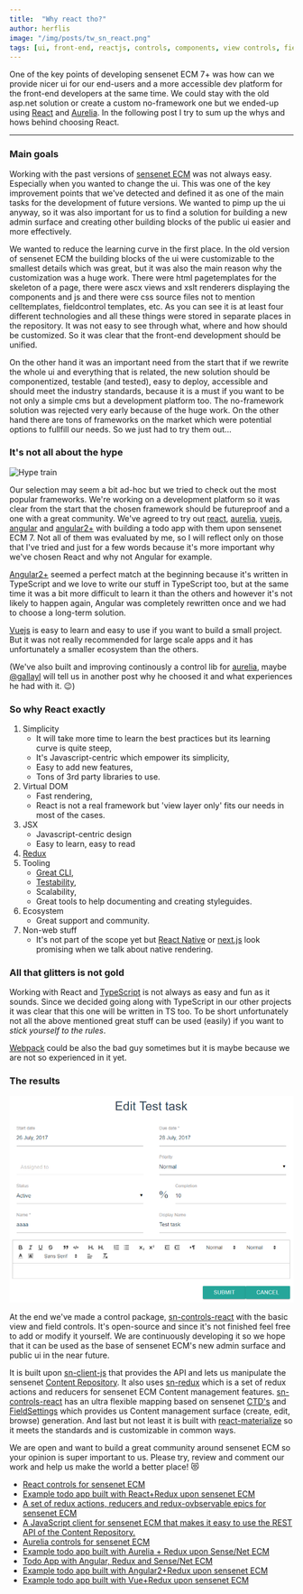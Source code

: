 ```yaml
---
title:  "Why react tho?"
author: herflis
image: "/img/posts/tw_sn_react.png"
tags: [ui, front-end, reactjs, controls, components, view controls, field controls, forms]
---
```


One of the key points of developing sensenet ECM 7+ was how can we provide nicer ui for our end-users and a more accessible dev platform for the front-end developers at the same time. We could stay with the old asp.net solution or create a custom no-framework one but we ended-up using [React](https://facebook.github.io/react/) and [Aurelia](http://aurelia.io/). In the following post I try to sum up the whys and hows behind choosing React.

---

### Main goals

Working with the past versions of [sensenet ECM](https://sensenet.com) was not always easy. Especially when you wanted to change the ui. This was one of the key improvement points that we've detected and defined it as one of the main tasks for the development of future versions. We wanted to pimp up the ui anyway, so it was also important for us to find a solution for building a new admin surface and creating other building blocks of the public ui easier and more effectively.

We wanted to reduce the learning curve in the first place. In the old version of sensenet ECM the building blocks of the ui were customizable to the smallest details which was great, but it was also the main reason why the customization was a huge work. There were html pagetemplates for the skeleton of a page, there were ascx views and xslt renderers displaying the components and js and there were css source files not to mention celltemplates, fieldcontrol templates, etc. As you can see it is at least four different technologies and all these things were stored in separate places in the repository. It was not easy to see through what, where and how should be customized. So it was clear that the front-end development should be unified.

On the other hand it was an important need from the start that if we rewrite the whole ui and everything that is related, the new solution should be componentized, testable (and tested), easy to deploy, accessible and should meet the industry standards, because it is a must if you want to be not only a simple cms but a development platform too.
The no-framework solution was rejected very early because of the huge work. On the other hand there are tons of frameworks on the market which were potential options to fullfill our needs. So we just had to try them out...

### It's not all about the hype

![Hype train](/img/posts/hypetrain.gif "Hype train")

Our selection may seem a bit ad-hoc but we tried to check out the most popular frameworks. We're working on a development platform so it was clear from the start that the chosen framework should be futureproof and a one with a great community. We've agreed to try out [react](https://facebook.github.io/react/), [aurelia](http://aurelia.io/), [vuejs](https://vuejs.org/), [angular](https://angularjs.org/) and [angular2+](https://angular.io/) with building a todo app with them upon sensenet ECM 7. Not all of them was evaluated by me, so I will reflect only on those that I've tried and just for a few words because it's more important why we've chosen React and why not Angular for example. 

[Angular2+](https://angular.io/) seemed a perfect match at the beginning because it's written in TypeScript and we love to write our stuff in TypeScript too, but at the same time it was a bit more difficult to learn it than the others and however it's not likely to happen again, Angular was completely rewritten once and we had to choose a long-term solution.

[Vuejs](https://vuejs.org/) is easy to learn and easy to use if you want to build a small project. But it was not really recommended for large scale apps and it has unfortunately a smaller ecosystem than the others.

(We've also built and improving continously a control lib for [aurelia](http://aurelia.io/), maybe [@gallayl](https://github.com/orgs/SenseNet/people/gallayl) will tell us in another post why he choosed it and what experiences he had with it. 😉)

### So why React exactly

1. Simplicity
    - It will take more time to learn the best practices but its learning curve is quite steep,
    - It's Javascript-centric which empower its simplicity,
    - Easy to add new features,
    - Tons of 3rd party libraries to use.
2. Virtual DOM   
    - Fast rendering,
    - React is not a real framework but 'view layer only' fits our needs in most of the cases.
2. JSX
    - Javascript-centric design
    - Easy to learn, easy to read
3. [Redux](http://redux.js.org/)
4. Tooling
    - [Great CLI](https://facebook.github.io/react/blog/2016/07/22/create-apps-with-no-configuration.html),
    - [Testability](https://github.com/facebookincubator/create-react-app/blob/master/packages/react-scripts/template/README.md#running-tests),
    - Scalability,
    - Great tools to help documenting and creating styleguides.
5. Ecosystem
    - Great support and community.
6. Non-web stuff 
    - It's not part of the scope yet but [React Native](https://facebook.github.io/react-native/) or [next.js](https://github.com/zeit/next.js/) look promising when we talk about native rendering.

### All that glitters is not gold

Working with React and [TypeScript](https://www.typescriptlang.org/) is not always as easy and fun as it sounds. Since we decided going along with TypeScript in our other projects it was clear that this one will be written in TS too. To be short unfortunately not all the above mentioned great stuff can be used (easily) if you want to *stick yourself to the rules*. 

[Webpack](https://webpack.github.io/) could be also the bad guy sometimes but it is maybe because we are not so experienced in it yet.

### The results

![React todo app](/img/posts/react-todoapp.png "React todo app")

At the end we've made a control package, [sn-controls-react](https://github.com/SenseNet/sn-controls-react) with the basic view and field controls. It's open-source and since it's not finished feel free to add or modify it yourself. We are continuously developing it so we hope that it can be used as the base of sensenet ECM's new admin surface and public ui in the near future.

It is built upon [sn-client-js](https://github.com/SenseNet/sn-client-js) that provides the API and lets us manipulate the sensenet [Content Repository](http://community.sensenet.com/docs/content-repository/). It also uses [sn-redux](https://github.com/SenseNet/sn-redux) which is a set of redux actions and reducers for sensenet ECM Content management features. [sn-controls-react](ttps://github.com/SenseNet/sn-controls-react) has an ultra flexible mapping based on sensenet [CTD's](http://community.sensenet.com/blog/2017/07/19/how-to-make-your-life-infinitely-better-sensenet-ctd) and [FieldSettings](http://wiki.sensenet.com/Field_Setting) which provides us Content management surface (create, edit, browse) generation. And last but not least it is built with [react-materialize](https://react-materialize.github.io/#/) so it meets the standards and is customizable in common ways.

We are open and want to build a great community around sensenet ECM so your opinion is super important to us. Please try, review and comment our work and help us make the world a better place! 😻

- [React controls for sensenet ECM](https://github.com/SenseNet/sn-controls-react)
- [Example todo app built with React+Redux upon sensenet ECM](https://github.com/SenseNet/sn-react-redux-todo-app)
- [A set of redux actions, reducers and redux-ovbservable epics for sensenet ECM](https://github.com/SenseNet/sn-redux)
- [A JavaScript client for sensenet ECM that makes it easy to use the REST API of the Content Repository.](https://github.com/SenseNet/sn-client-js)
- [Aurelia controls for sensenet ECM](https://github.com/SenseNet/sn-controls-aurelia)
- [Example todo app built with Aurelia + Redux upon Sense/Net ECM](https://github.com/B3zo0/sn7-aurelia-redux-todo-app)
- [Todo App with Angular, Redux and Sense/Net ECM](https://github.com/blaskodaniel/sn-angular-redux-todo-app)
- [Example todo app built with Angular2+Redux upon sensenet ECM](https://github.com/SenseNet/sn-angular2-redux-todo-app)
- [Example todo app built with Vue+Redux upon sensenet ECM](https://github.com/SenseNet/sn-vue-redux-todo-app)
